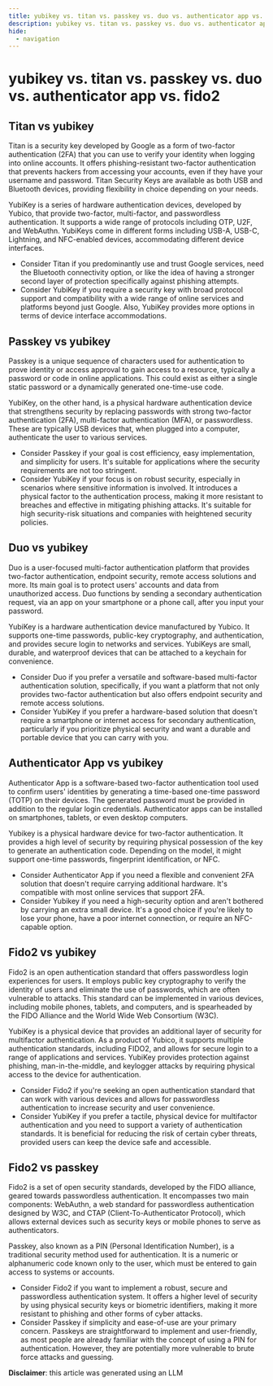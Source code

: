 ```yaml
---
title: yubikey vs. titan vs. passkey vs. duo vs. authenticator app vs. fido2
description: yubikey vs. titan vs. passkey vs. duo vs. authenticator app vs. fido2
hide:
  - navigation
---
```

# yubikey vs. titan vs. passkey vs. duo vs. authenticator app vs. fido2

## Titan vs yubikey
Titan is a security key developed by Google as a form of two-factor authentication (2FA) that you can use to verify your identity when logging into online accounts. It offers phishing-resistant two-factor authentication that prevents hackers from accessing your accounts, even if they have your username and password. Titan Security Keys are available as both USB and Bluetooth devices, providing flexibility in choice depending on your needs.

YubiKey is a series of hardware authentication devices, developed by Yubico, that provide two-factor, multi-factor, and passwordless authentication. It supports a wide range of protocols including OTP, U2F, and WebAuthn. YubiKeys come in different forms including USB-A, USB-C, Lightning, and NFC-enabled devices, accommodating different device interfaces.

- Consider Titan if you predominantly use and trust Google services, need the Bluetooth connectivity option, or like the idea of having a stronger second layer of protection specifically against phishing attempts.
- Consider YubiKey if you require a security key with broad protocol support and compatibility with a wide range of online services and platforms beyond just Google. Also, YubiKey provides more options in terms of device interface accommodations.


## Passkey vs yubikey
Passkey is a unique sequence of characters used for authentication to prove identity or access approval to gain access to a resource, typically a password or code in online applications. This could exist as either a single static password or a dynamically generated one-time-use code. 

YubiKey, on the other hand, is a physical hardware authentication device that strengthens security by replacing passwords with strong two-factor authentication (2FA), multi-factor authentication (MFA), or passwordless. These are typically USB devices that, when plugged into a computer, authenticate the user to various services.

- Consider Passkey if your goal is cost efficiency, easy implementation, and simplicity for users. It's suitable for applications where the security requirements are not too stringent.  
- Consider YubiKey if your focus is on robust security, especially in scenarios where sensitive information is involved. It introduces a physical factor to the authentication process, making it more resistant to breaches and effective in mitigating phishing attacks. It's suitable for high security-risk situations and companies with heightened security policies.


## Duo vs yubikey
Duo is a user-focused multi-factor authentication platform that provides two-factor authentication, endpoint security, remote access solutions and more. Its main goal is to protect users' accounts and data from unauthorized access. Duo functions by sending a secondary authentication request, via an app on your smartphone or a phone call, after you input your password.

YubiKey is a hardware authentication device manufactured by Yubico. It supports one-time passwords, public-key cryptography, and authentication, and provides secure login to networks and services. YubiKeys are small, durable, and waterproof devices that can be attached to a keychain for convenience. 

- Consider Duo if you prefer a versatile and software-based multi-factor authentication solution, specifically, if you want a platform that not only provides two-factor authentication but also offers endpoint security and remote access solutions.
- Consider YubiKey if you prefer a hardware-based solution that doesn't require a smartphone or internet access for secondary authentication, particularly if you prioritize physical security and want a durable and portable device that you can carry with you.


## Authenticator App vs yubikey
Authenticator App is a software-based two-factor authentication tool used to confirm users' identities by generating a time-based one-time password (TOTP) on their devices. The generated password must be provided in addition to the regular login credentials. Authenticator apps can be installed on smartphones, tablets, or even desktop computers.

Yubikey is a physical hardware device for two-factor authentication. It provides a high level of security by requiring physical possession of the key to generate an authentication code. Depending on the model, it might support one-time passwords, fingerprint identification, or NFC.

- Consider Authenticator App if you need a flexible and convenient 2FA solution that doesn't require carrying additional hardware. It's compatible with most online services that support 2FA.
- Consider Yubikey if you need a high-security option and aren't bothered by carrying an extra small device. It's a good choice if you're likely to lose your phone, have a poor internet connection, or require an NFC-capable option.


## Fido2 vs yubikey
Fido2 is an open authentication standard that offers passwordless login experiences for users. It employs public key cryptography to verify the identity of users and eliminate the use of passwords, which are often vulnerable to attacks. This standard can be implemented in various devices, including mobile phones, tablets, and computers, and is spearheaded by the FIDO Alliance and the World Wide Web Consortium (W3C).

YubiKey is a physical device that provides an additional layer of security for multifactor authentication. As a product of Yubico, it supports multiple authentication standards, including FIDO2, and allows for secure login to a range of applications and services. YubiKey provides protection against phishing, man-in-the-middle, and keylogger attacks by requiring physical access to the device for authentication.

- Consider Fido2 if you're seeking an open authentication standard that can work with various devices and allows for passwordless authentication to increase security and user convenience.
- Consider YubiKey if you prefer a tactile, physical device for multifactor authentication and you need to support a variety of authentication standards. It is beneficial for reducing the risk of certain cyber threats, provided users can keep the device safe and accessible.


## Fido2 vs passkey
Fido2 is a set of open security standards, developed by the FIDO alliance, geared towards passwordless authentication. It encompasses two main components: WebAuthn, a web standard for passwordless authentication designed by W3C, and CTAP (Client-To-Authenticator Protocol), which allows external devices such as security keys or mobile phones to serve as authenticators.

Passkey, also known as a PIN (Personal Identification Number), is a traditional security method used for authentication. It is a numeric or alphanumeric code known only to the user, which must be entered to gain access to systems or accounts.

- Consider Fido2 if you want to implement a robust, secure and passwordless authentication system. It offers a higher level of security by using physical security keys or biometric identifiers, making it more resistant to phishing and other forms of cyber attacks.
- Consider Passkey if simplicity and ease-of-use are your primary concern. Passkeys are straightforward to implement and user-friendly, as most people are already familiar with the concept of using a PIN for authentication. However, they are potentially more vulnerable to brute force attacks and guessing.

**Disclaimer**: this article was generated using an LLM